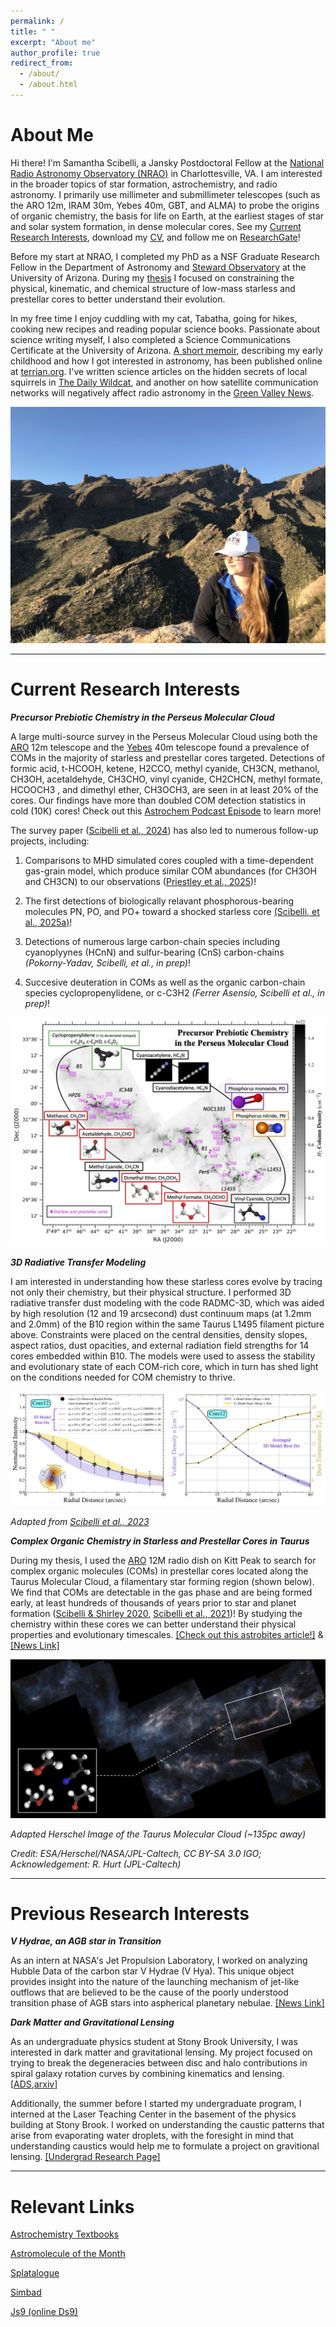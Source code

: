 ```yaml
---
permalink: /
title: " "
excerpt: "About me"
author_profile: true
redirect_from: 
  - /about/
  - /about.html
---
```


About Me
======

Hi there! I'm Samantha Scibelli, a Jansky Postdoctoral Fellow at the [National Radio Astronomy Observatory (NRAO)](https://public.nrao.edu) in Charlottesville, VA. I am interested in the broader topics of star formation, astrochemistry, and radio astronomy. I primarily use millimeter and submillimeter telescopes (such as the ARO 12m, IRAM 30m, Yebes 40m, GBT, and ALMA) to probe the origins of organic chemistry, the basis for life on Earth, at the earliest stages of star and solar system formation, in dense molecular cores. See my [Current Research Interests](#current-research-interests), download my [CV](http://samscibelli.github.io/files/Sam_Scibelli_CV.pdf), and follow me on [ResearchGate](https://www.researchgate.net/profile/Samantha-Scibelli-2)!

Before my start at NRAO, I completed my PhD as a NSF Graduate Research Fellow in the Department of Astronomy and [Steward Observatory](https://www.as.arizona.edu/) at the University of Arizona. During my [thesis](https://ui.adsabs.harvard.edu/abs/2023PhDT........72S/abstract) I focused on constraining the physical, kinematic, and chemical structure of low-mass starless and prestellar cores to better understand their evolution. 

In my free time I enjoy cuddling with my cat, Tabatha, going for hikes, cooking new recipes and reading popular science books. Passionate about science writing myself, I also completed a Science Communications Certificate at the University of Arizona. [A short memoir](https://www.terrain.org/2020/science-stories/a-witch-to-the-stars/), describing my early childhood and how I got interested in astronomy, has been published online at [terrian.org](https://www.terrain.org/). I've written science articles on the hidden secrets of local squirrels in [The Daily Wildcat](https://www.wildcat.arizona.edu/article/2020/12/sc-squirrel-graduate?fbclid=IwAR0FxdXDpPEO1BSMkoRu7liYYbnPFCv7BQN3ONdx_y5F-MX8aZrEZd0vKLg), and another on how satellite communication networks will negatively affect radio astronomy in the [Green Valley News](https://www.gvnews.com/news/scientists-too-many-satellites-will-hurt-research/article_1e67426e-3b4c-11eb-93ad-d31d0c5c00f4.html). 

<!---
I have also been featured in the [1MWIS campaign](http://www.1mwis.com/profiles/samantha-scibelli), which aims to collect profiles of 1 million STEM women to provide visible role models and inspiration the next generation of girls.
-->

![Finger Rock Trail](/images/83D65CA1-7C1C-4501-9586-530ECAF833A5.jpeg)

--------------------------------------------

# Current Research Interests

***Precursor Prebiotic Chemistry in the Perseus Molecular Cloud***

A large multi-source survey in the Perseus Molecular Cloud using both the [ARO](http://aro.as.arizona.edu/) 12m telescope and the [Yebes](https://rt40m.oan.es) 40m telescope found a prevalence of COMs in the majority of starless and prestellar cores targeted. Detections of formic acid, t-HCOOH, ketene, H2CCO, methyl cyanide, CH3CN, methanol, CH3OH, acetaldehyde, CH3CHO, vinyl cyanide, CH2CHCN, methyl formate, HCOOCH3 , and dimethyl ether, CH3OCH3, are seen in at least 20% of the cores. Our findings have more than doubled COM detection statistics in cold (10K) cores! Check out this [Astrochem Podcast Episode](https://coffee.astrochem.net/episodes/september-2024) to learn more!

The survey paper ([Scibelli et al., 2024](https://ui.adsabs.harvard.edu/abs/2024MNRAS.533.4104S/abstract)) has also led to numerous follow-up projects, including:

  1. Comparisons to MHD simulated cores coupled with a time-dependent gas-grain model, which produce similar COM abundances (for CH3OH and CH3CN) to our observations ([Priestley et al., 2025](https://ui.adsabs.harvard.edu/abs/2025MNRAS.tmp..178P/abstract))!
   
  2. The first detections of biologically relavant phosphorous-bearing molecules PN, PO, and PO+ toward a shocked starless core [(Scibelli, et al., 2025a)](https://arxiv.org/abs/2504.17849)!
   
  3. Detections of numerous large carbon-chain species including cyanoplyynes (HCnN) and sulfur-bearing (CnS) carbon-chains *(Pokorny-Yadav, Scibelli, et al., in prep)*!
   
  4. Succesive deuteration in COMs as well as the organic carbon-chain species cyclopropenylidene, or c-C3H2 *(Ferrer Asensio, Scibelli et al., in prep)*!


![PerseusMolecules](/images/pers_survey_fig_forweb_updated.jpeg)


***3D Radiative Transfer Modeling***

I am interested in understanding how these starless cores evolve by tracing not only their chemistry, but their physical structure. I performed 3D radiative transfer dust modeling with the code RADMC-3D, which was aided by high resolution (12 and 19 arcsecond) dust continuum maps (at 1.2mm and 2.0mm) of the B10 region within the same Taurus L1495 filament picture above. Constraints were placed on the central densities, density slopes, aspect ratios, dust opacities, and external radiation field strengths for 14 cores embedded within B10. The models were used to assess the stability and evolutionary state of each COM-rich core, which in turn has shed light on the conditions needed for COM chemistry to thrive.

![PandoraModels](/images/forwebsite.jpeg)

*Adapted from [Scibelli et al., 2023](https://ui.adsabs.harvard.edu/abs/2023MNRAS.521.4579S/abstract)*


***Complex Organic Chemistry in Starless and Prestellar Cores in Taurus***

During my thesis, I used the [ARO](http://aro.as.arizona.edu/) 12M radio dish on Kitt Peak to search for complex organic molecules (COMs) in prestellar cores located along the Taurus Molecular Cloud, a filamentary star forming region (shown below). We find that COMs are detectable in the gas phase and are being formed early, at least hundreds of thousands of years prior to star and planet formation ([Scibelli & Shirley 2020](https://ui.adsabs.harvard.edu/abs/2020arXiv200202469S/abstract), [Scibelli et al., 2021](https://ui.adsabs.harvard.edu/abs/2021arXiv210407683S/abstract))! By studying the chemistry within these cores we can better understand their physical properties and evolutionary timescales. [[Check out this astrobites article!]](https://astrobites.org/2020/03/16/coms-in-cores-complex-chemistry-in-dense-cores-in-the-taurus-star-forming-region/) & [[News Link]](https://news.arizona.edu/story/ingredients-life-appear-stellar-nurseries-long-stars-are-born)

![Taurus Molecular Cloud](/images/hersh_mol_image.jpeg)

*Adapted Herschel Image of the Taurus Molecular Cloud (~135pc away)*

*Credit: ESA/Herschel/NASA/JPL-Caltech, CC BY-SA 3.0 IGO; Acknowledgement: R. Hurt (JPL-Caltech)*

<!--- and 3) follow-up IRAM 30\m observations that confirmed the first detection of the phosphorous molecules PN and PO.
--------------------------------------------
***Prestellar Core IRAS 16293 E*** 
There is 
!
-->

--------------------------------------------

Previous Research Interests
======
***V Hydrae, an AGB star in Transition***

As an intern at NASA's Jet Propulsion Laboratory, I worked on analyzing Hubble Data of the carbon star V Hydrae (V Hya). This unique object provides insight into the nature of the launching mechanism of jet-like outflows that are believed to be the cause of the poorly understood transition phase of AGB stars into aspherical planetary nebulae. [[News Link]](https://www.jpl.nasa.gov/news/news.php?feature=6639)

***Dark Matter and Gravitational Lensing***

As an undergraduate physics student at Stony Brook University, I was interested in dark matter and gravitational lensing.  My project focused on trying to break the degeneracies between disc and halo contributions in spiral galaxy rotation curves by combining kinematics and lensing. [[ADS](https://ui.adsabs.harvard.edu/#abs/2018arXiv181106556S/abstract),[arxiv](https://arxiv.org/abs/1811.06556)]

Additionally, the summer before I started my undergraduate program, I interned at the Laser Teaching Center in the basement of the physics building at Stony Brook. I worked on understanding the caustic patterns that arise from evaporating water droplets, with the foresight in mind that understanding caustics would help me to formulate a project on gravitional lensing. [[Undergrad Research Page]](https://www.stonybrook.edu/laser/_samantha/index.html)

--------------------------------------------

Relevant Links
======

[Astrochemistry Textbooks](https://www.astrochymist.org/astrochymist_texts.html)

[Astromolecule of the Month](http://www.astrochymist.org/AMOTM/)

[Splatalogue](https://splatalogue.online/#/home)

[Simbad](http://simbad.cds.unistra.fr/simbad/)

[Js9 (online Ds9)](https://js9.si.edu)

